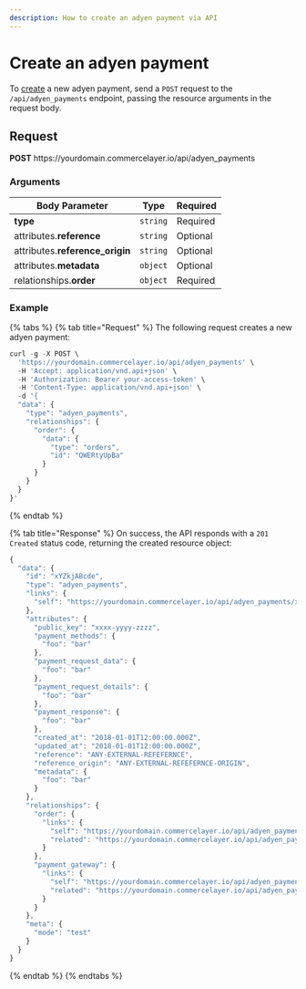 ```yaml
---
description: How to create an adyen payment via API
---
```


# Create an adyen payment

To <a href="https://docs.commercelayer.io/developers/creating-resources" target="_blank">create</a> a new adyen payment, send a `POST` request to the `/api/adyen_payments` endpoint, passing the resource arguments in the request body.

## Request

**POST** https://<i></i>yourdomain.commercelayer.io/api/adyen_payments

### Arguments

| Body Parameter | Type     | Required |
| -------------- | -------- | -------- |
| **type**       | `string` | Required |
| attributes.**reference** | `string` | Optional |
| attributes.**reference_origin** | `string` | Optional |
| attributes.**metadata** | `object` | Optional |
| relationships.**order** | `object` | Required |

### Example

{% tabs %}
{% tab title="Request" %}
The following request creates a new adyen payment:

```javascript
curl -g -X POST \
  'https://yourdomain.commercelayer.io/api/adyen_payments' \
  -H 'Accept: application/vnd.api+json' \
  -H 'Authorization: Bearer your-access-token' \
  -H 'Content-Type: application/vnd.api+json' \
  -d '{
  "data": {
    "type": "adyen_payments",
    "relationships": {
      "order": {
        "data": {
          "type": "orders",
          "id": "QWERtyUpBa"
        }
      }
    }
  }
}'
```
{% endtab %}

{% tab title="Response" %}
On success, the API responds with a `201 Created` status code, returning the created resource object:

```javascript
{
  "data": {
    "id": "xYZkjABcde",
    "type": "adyen_payments",
    "links": {
      "self": "https://yourdomain.commercelayer.io/api/adyen_payments/xYZkjABcde"
    },
    "attributes": {
      "public_key": "xxxx-yyyy-zzzz",
      "payment_methods": {
        "foo": "bar"
      },
      "payment_request_data": {
        "foo": "bar"
      },
      "payment_request_details": {
        "foo": "bar"
      },
      "payment_response": {
        "foo": "bar"
      },
      "created_at": "2018-01-01T12:00:00.000Z",
      "updated_at": "2018-01-01T12:00:00.000Z",
      "reference": "ANY-EXTERNAL-REFEFERNCE",
      "reference_origin": "ANY-EXTERNAL-REFEFERNCE-ORIGIN",
      "metadata": {
        "foo": "bar"
      }
    },
    "relationships": {
      "order": {
        "links": {
          "self": "https://yourdomain.commercelayer.io/api/adyen_payments/xYZkjABcde/relationships/order",
          "related": "https://yourdomain.commercelayer.io/api/adyen_payments/xYZkjABcde/order"
        }
      },
      "payment_gateway": {
        "links": {
          "self": "https://yourdomain.commercelayer.io/api/adyen_payments/xYZkjABcde/relationships/payment_gateway",
          "related": "https://yourdomain.commercelayer.io/api/adyen_payments/xYZkjABcde/payment_gateway"
        }
      }
    },
    "meta": {
      "mode": "test"
    }
  }
}
```
{% endtab %}
{% endtabs %}

